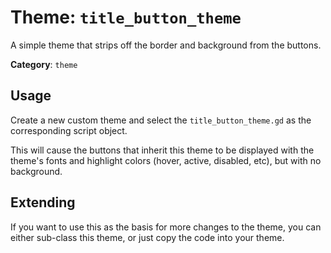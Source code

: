 # Theme: `title_button_theme`

A simple theme that strips off the border and background from the buttons.

**Category**: `theme`


## Usage

Create a new custom theme and select the `title_button_theme.gd` as the
corresponding script object.

This will cause the buttons that inherit this theme to be displayed with
the theme's fonts and highlight colors (hover, active, disabled, etc),
but with no background.


## Extending

If you want to use this as the basis for more changes to the theme, you can
either sub-class this theme, or just copy the code into your theme.


